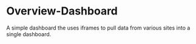 # Overview-Dashboard
A simple dashboard the uses iframes to pull data from various sites into a single dashboard.